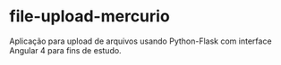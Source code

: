# file-upload-mercurio
Aplicação para upload de arquivos usando Python-Flask com interface Angular 4 para fins de estudo.
